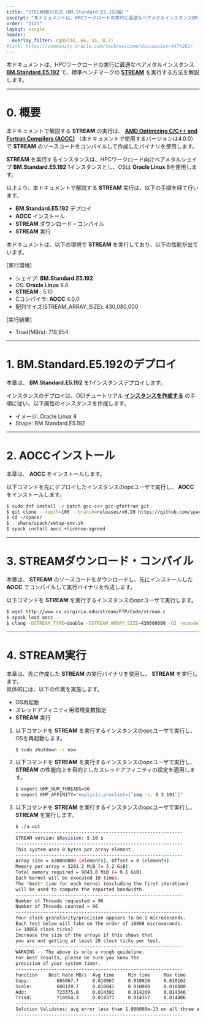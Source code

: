 ```yaml
---
title: "STREAM実行方法（BM.Standard.E5.192編）"
excerpt: "本ドキュメントは、HPCワークロードの実行に最適なベアメタルインスタンスBM.Standard.E5.192で、標準ベンチマークのSTREAMを実行する方法を解説します。"
order: "2121"
layout: single
header:
  overlay_filter: rgba(34, 66, 55, 0.7)
#link: https://community.oracle.com/tech/welcome/discussion/4474261/
---
```


本ドキュメントは、HPCワークロードの実行に最適なベアメタルインスタンス **[BM.Standard.E5.192](https://docs.oracle.com/ja-jp/iaas/Content/Compute/References/computeshapes.htm#bm-standard)** で、標準ベンチマークの **[STREAM](https://www.cs.virginia.edu/stream/)** を実行する方法を解説します。

***
# 0. 概要

本ドキュメントで解説する **STREAM** の実行は、 **[AMD Optimizing C/C++ and Fortran Compilers (AOCC)](https://www.amd.com/en/developer/aocc.html)** （本ドキュメントで使用するバージョンは4.0.0）で **STREAM** のソースコードをコンパイルして作成したバイナリを使用します。

**STREAM** を実行するインスタンスは、HPCワークロード向けベアメタルシェイプ **BM.Standard.E5.192** 1インスタンスとし、OSは **Oracle Linux** 8を使用します。

以上より、本ドキュメントで解説する **STREAM** 実行は、以下の手順を経て行います。

- **BM.Standard.E5.192** デプロイ
- **AOCC** インストール
- **STREAM** ダウンロード・コンパイル
- **STREAM** 実行

本ドキュメントは、以下の環境で **STREAM** を実行しており、以下の性能が出ています。

[実行環境]
- シェイプ: **BM.Standard.E5.192**
- OS: **Oracle Linux** 8.8
- **STREAM** : 5.10
- Cコンパイラ: **AOCC** 4.0.0
- 配列サイズ(STREAM_ARRAY_SIZE): 430,080,000

[実行結果]
- Triad(MB/s): 718,954

***
# 1. BM.Standard.E5.192のデプロイ

本章は、 **BM.Standard.E5.192** を1インスタンスデプロイします。

インスタンスのデプロイは、OCIチュートリアル **[インスタンスを作成する](https://oracle-japan.github.io/ocitutorials/beginners/creating-compute-instance)** の手順に従い、以下属性のインスタンスを作成します。

- イメージ: Oracle Linux 8
- Shape: BM.Standard.E5.192

***
# 2. AOCCインストール

本章は、 **AOCC** をインストールします。

以下コマンドを先にデプロイしたインスタンスのopcユーザで実行し、 **AOCC** をインストールします。

```sh
$ sudo dnf install -y patch gcc-c++ gcc-gfortran git
$ git clone --depth=100 --branch=releases/v0.20 https://github.com/spack/spack.git ~/spack
$ cd ~/spack/
$ . share/spack/setup-env.sh
$ spack install aocc +license-agreed
```

***
# 3. STREAMダウンロード・コンパイル

本章は、 **STREAM** のソースコードをダウンロードし、先にインストールした **AOCC** でコンパイルして実行バイナリを作成します。

以下コマンドを **STREAM** を実行するインスタンスのopcユーザで実行します。

```sh
$ wget http://www.cs.virginia.edu/stream/FTP/Code/stream.c
$ spack load aocc
$ clang -DSTREAM_TYPE=double -DSTREAM_ARRAY_SIZE=430080000 -O3 -mcmodel=large -fopenmp -fnt-store ./stream.c 
```

***
# 4. STREAM実行

本章は、先に作成した **STREAM** の実行バイナリを使用し、 **STREAM** を実行します。  
具体的には、以下の作業を実施します。

- OS再起動
- スレッドアフィニティ用環境変数指定
- **STREAM** 実行

1. 以下コマンドを **STREAM** を実行するインスタンスのopcユーザで実行し、OSを再起動します。

    ```sh
    $ sudo shutdown -r now
    ```

2. 以下コマンドを **STREAM** を実行するインスタンスのopcユーザで実行し、 **STREAM** の性能向上を目的としたスレッドアフィニティの設定を適用します。

    ```sh
    $ export OMP_NUM_THREADS=96
    $ export KMP_AFFINITY="explicit,proclist=[`seq -s, 0 2 191`]"
    ```

3. 以下コマンドを **STREAM** を実行するインスタンスのopcユーザで実行し、 **STREAM** を実行します。

    ```sh
    $ ./a.out
    -------------------------------------------------------------
    STREAM version $Revision: 5.10 $
    -------------------------------------------------------------
    This system uses 8 bytes per array element.
    -------------------------------------------------------------
    Array size = 430080000 (elements), Offset = 0 (elements)
    Memory per array = 3281.2 MiB (= 3.2 GiB).
    Total memory required = 9843.8 MiB (= 9.6 GiB).
    Each kernel will be executed 10 times.
    The *best* time for each kernel (excluding the first iteration)
    will be used to compute the reported bandwidth.
    -------------------------------------------------------------
    Number of Threads requested = 96
    Number of Threads counted = 96
    -------------------------------------------------------------
    Your clock granularity/precision appears to be 1 microseconds.
    Each test below will take on the order of 10868 microseconds.
    (= 10868 clock ticks)
    Increase the size of the arrays if this shows that
    you are not getting at least 20 clock ticks per test.
    -------------------------------------------------------------
    WARNING -- The above is only a rough guideline.
    For best results, please be sure you know the
    precision of your system timer.
    -------------------------------------------------------------
    Function    Best Rate MB/s  Avg time     Min time     Max time
    Copy:          686067.7     0.010067     0.010030     0.010102
    Scale:         688128.7     0.010041     0.010000     0.010080
    Add:           723375.0     0.014301     0.014269     0.014346
    Triad:         718954.3     0.014377     0.014357     0.014406
    -------------------------------------------------------------
    Solution Validates: avg error less than 1.000000e-13 on all three arrays
    -------------------------------------------------------------
    ```
